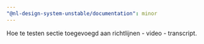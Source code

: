 ```yaml
---
"@nl-design-system-unstable/documentation": minor
---
```


Hoe te testen sectie toegevoegd aan richtlijnen - video - transcript.
